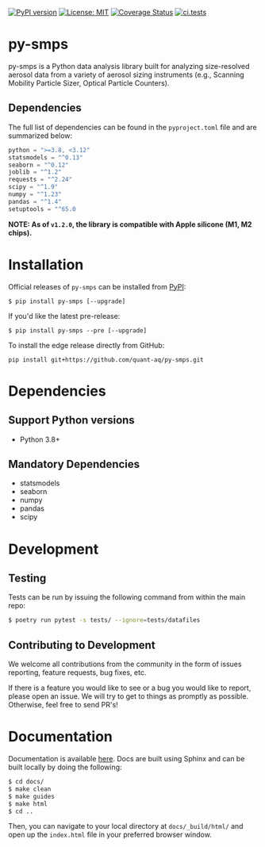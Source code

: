 [![PyPI version](https://badge.fury.io/py/py-smps.svg)](https://badge.fury.io/py/py-smps)
[![License: MIT](https://img.shields.io/badge/License-MIT-yellow.svg)](https://opensource.org/licenses/MIT)
[![Coverage Status](https://coveralls.io/repos/github/dhhagan/py-smps/badge.svg?branch=master)](https://coveralls.io/github/dhhagan/py-smps?branch=master)
[![ci.tests](https://github.com/quant-aq/py-smps/actions/workflows/test-and-report.yml/badge.svg)](https://github.com/quant-aq/py-smps/actions/workflows/test-and-report.yml)


# py-smps

py-smps is a Python data analysis library built for analyzing size-resolved aerosol data from a variety of aerosol sizing instruments (e.g., Scanning Mobility Particle Sizer, Optical Particle Counters).

## Dependencies

The full list of dependencies can be found in the `pyproject.toml` file and are summarized below:

```py
python = ">=3.8, <3.12"
statsmodels = "^0.13"
seaborn = "^0.12"
joblib = "^1.2"
requests = "^2.24"
scipy = "^1.9"
numpy = "^1.23"
pandas = "^1.4"
setuptools = "^65.0
```

**NOTE: As of `v1.2.0`, the library is compatible with Apple silicone (M1, M2 chips).**

# Installation

Official releases of `py-smps` can be installed from [PyPI](https://pypi.org/project/py-smps/):

    $ pip install py-smps [--upgrade]

If you'd like the latest pre-release:

    $ pip install py-smps --pre [--upgrade]

To install the edge release directly from GitHub:

    pip install git+https://github.com/quant-aq/py-smps.git

# Dependencies

## Support Python versions
- Python 3.8+

## Mandatory Dependencies
- statsmodels
- seaborn
- numpy
- pandas
- scipy

# Development

## Testing

Tests can be run by issuing the following command from within the main repo:

```sh
$ poetry run pytest -s tests/ --ignore=tests/datafiles
```

## Contributing to Development

We welcome all contributions from the community in the form of issues reporting, feature requests, bug fixes, etc.

If there is a feature you would like to see or a bug you would like to report, please open an issue. We will try to get to things as promptly as possible. Otherwise, feel free to send PR's!


# Documentation

Documentation is available [here](https://quant-aq.github.io/py-smps/). Docs are built using Sphinx and can be built locally by doing the following:

```sh
$ cd docs/
$ make clean
$ make guides
$ make html
$ cd ..
```

Then, you can navigate to your local directory at `docs/_build/html/` and open up the `index.html` file in your preferred browser window.